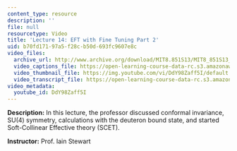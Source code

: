 ```yaml
---
content_type: resource
description: ''
file: null
resourcetype: Video
title: 'Lecture 14: EFT with Fine Tuning Part 2'
uid: b70fd171-97a5-f28c-b50d-693fc9607e8c
video_files:
  archive_url: http://www.archive.org/download/MIT8.851S13/MIT8_851S13_lec14_300k.mp4
  video_captions_file: https://open-learning-course-data-rc.s3.amazonaws.com/8-851-effective-field-theory-spring-2013/a878d4bfbfa456bbb3bf2fa668443552_DdY98Zaff5I.vtt
  video_thumbnail_file: https://img.youtube.com/vi/DdY98Zaff5I/default.jpg
  video_transcript_file: https://open-learning-course-data-rc.s3.amazonaws.com/8-851-effective-field-theory-spring-2013/fd377ab5b8efdf8a5920ea65956455d7_DdY98Zaff5I.pdf
video_metadata:
  youtube_id: DdY98Zaff5I
---
```


**Description:** In this lecture, the professor discussed conformal invariance, SU(4) symmetry, calculations with the deuteron bound state, and started Soft-Collinear Effective theory (SCET).

**Instructor:** Prof. Iain Stewart
